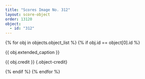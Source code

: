 ```yaml
---
title: "Scores Image No. 312"
layout: score-object
order: 13120
object:
  - id: "312"
---
```


{% for obj in objects.object_list %}
{% if obj.id == object[0].id %}

{{ obj.extended_caption }}

{{ obj.credit }} {.object-credit}

{% endif %}
{% endfor %}
